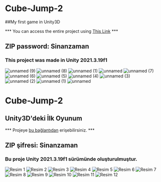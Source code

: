 # Cube-Jump-2
##My first game in Unity3D

*** You can access the entire project using [This Link](https://drive.google.com/file/d/1WoHalS-KvUJMzu9VTft0m70qCjAY-n8D/view?usp=drive_link) ***

## ZIP password: Sinanzaman

### This project was made in Unity 2021.3.19f1

![unnamed (9)](https://github.com/Sinanzaman/Cube-Jump-2/assets/97964919/b062b2ca-735c-4d21-8d49-404bb6c782b6)
![unnamed (8)](https://github.com/Sinanzaman/Cube-Jump-2/assets/97964919/c662be00-4e60-42a2-816e-f48e6b828682)
![unnamed (1)](https://github.com/Sinanzaman/Cube-Jump-2/assets/97964919/8f8f3598-0723-4d61-9bd5-5f75b32abf88)
![unnamed](https://github.com/Sinanzaman/Cube-Jump-2/assets/97964919/a737c2f1-899a-4afd-ba06-c26aacf23dab)
![unnamed (7)](https://github.com/Sinanzaman/Cube-Jump-2/assets/97964919/689ecb80-275c-43c7-8b2c-69842c3a0fe6)
![unnamed (6)](https://github.com/Sinanzaman/Cube-Jump-2/assets/97964919/a5c018de-6d5a-4a37-a795-744886db6843)
![unnamed (5)](https://github.com/Sinanzaman/Cube-Jump-2/assets/97964919/56d57d59-5e1f-41af-b2c6-185761a6c93e)
![unnamed (4)](https://github.com/Sinanzaman/Cube-Jump-2/assets/97964919/17c9db8a-c0f2-459e-ad3f-cc4985b71c81)
![unnamed (3)](https://github.com/Sinanzaman/Cube-Jump-2/assets/97964919/86322a2d-8677-4f30-8137-8f15b9932a68)
![unnamed (2)](https://github.com/Sinanzaman/Cube-Jump-2/assets/97964919/9defc918-11b4-4cce-a296-c6b73e8c81d5)
![unnamed (1)](https://github.com/Sinanzaman/Cube-Jump-2/assets/97964919/9fcabdf6-de8a-4b13-a755-4f05fadf9a23)
![unnamed](https://github.com/Sinanzaman/Cube-Jump-2/assets/97964919/c45a740b-9e76-4770-ace8-fbf905449b03)

# Cube-Jump-2
## Unity3D'deki İlk Oyunum

*** Projeye [bu bağlantıdan](https://drive.google.com/file/d/1WoHalS-KvUJMzu9VTft0m70qCjAY-n8D/view?usp=drive_link) erişebilirsiniz. ***

## ZIP şifresi: Sinanzaman

### Bu proje Unity 2021.3.19f1 sürümünde oluşturulmuştur.

![Resim 1](https://github.com/Sinanzaman/Cube-Jump-2/assets/97964919/b062b2ca-735c-4d21-8d49-404bb6c782b6)
![Resim 2](https://github.com/Sinanzaman/Cube-Jump-2/assets/97964919/c662be00-4e60-42a2-816e-f48e6b828682)
![Resim 3](https://github.com/Sinanzaman/Cube-Jump-2/assets/97964919/8f8f3598-0723-4d61-9bd5-5f75b32abf88)
![Resim 4](https://github.com/Sinanzaman/Cube-Jump-2/assets/97964919/a737c2f1-899a-4afd-ba06-c26aacf23dab)
![Resim 5](https://github.com/Sinanzaman/Cube-Jump-2/assets/97964919/689ecb80-275c-43c7-8b2c-69842c3a0fe6)
![Resim 6](https://github.com/Sinanzaman/Cube-Jump-2/assets/97964919/a5c018de-6d5a-4a37-a795-744886db6843)
![Resim 7](https://github.com/Sinanzaman/Cube-Jump-2/assets/97964919/56d57d59-5e1f-41af-b2c6-185761a6c93e)
![Resim 8](https://github.com/Sinanzaman/Cube-Jump-2/assets/97964919/17c9db8a-c0f2-459e-ad3f-cc4985b71c81)
![Resim 9](https://github.com/Sinanzaman/Cube-Jump-2/assets/97964919/86322a2d-8677-4f30-8137-8f15b9932a68)
![Resim 10](https://github.com/Sinanzaman/Cube-Jump-2/assets/97964919/9defc918-11b4-4cce-a296-c6b73e8c81d5)
![Resim 11](https://github.com/Sinanzaman/Cube-Jump-2/assets/97964919/9fcabdf6-de8a-4b13-a755-4f05fadf9a23)
![Resim 12](https://github.com/Sinanzaman/Cube-Jump-2/assets/97964919/c45a740b-9e76-4770-ace8-fbf905449b03)
